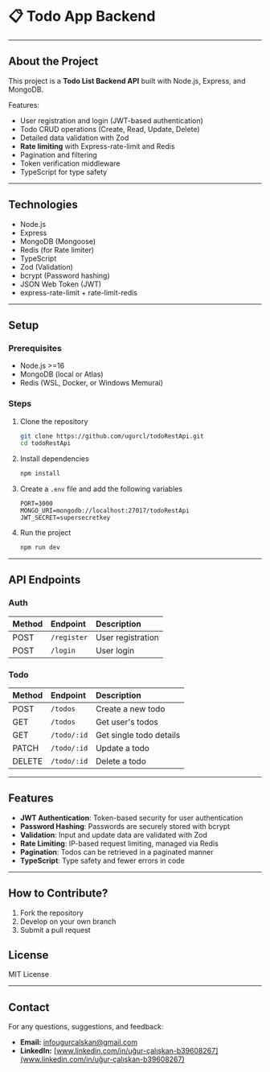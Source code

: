 # 📋 Todo App Backend

---

## About the Project

This project is a **Todo List Backend API** built with Node.js, Express, and MongoDB.

Features:

* User registration and login (JWT-based authentication)
* Todo CRUD operations (Create, Read, Update, Delete)
* Detailed data validation with Zod
* **Rate limiting** with Express-rate-limit and Redis
* Pagination and filtering
* Token verification middleware
* TypeScript for type safety

---

## Technologies

* Node.js
* Express
* MongoDB (Mongoose)
* Redis (for Rate limiter)
* TypeScript
* Zod (Validation)
* bcrypt (Password hashing)
* JSON Web Token (JWT)
* express-rate-limit + rate-limit-redis

---

## Setup

### Prerequisites

* Node.js >=16
* MongoDB (local or Atlas)
* Redis (WSL, Docker, or Windows Memurai)

### Steps

1.  Clone the repository

    ```bash
    git clone https://github.com/ugurcl/todoRestApi.git
    cd todoRestApi
    ```

2.  Install dependencies

    ```bash
    npm install
    ```

3.  Create a `.env` file and add the following variables

    ```
    PORT=3000
    MONGO_URI=mongodb://localhost:27017/todoRestApi
    JWT_SECRET=supersecretkey

    ```

4.  Run the project

    ```bash
    npm run dev
    ```

---

## API Endpoints

### Auth

| Method | Endpoint      | Description       |
| :----- | :------------ | :---------------- |
| POST   | `/register`   | User registration |
| POST   | `/login`      | User login        |

### Todo

| Method | Endpoint    | Description          |
| :----- | :---------- | :------------------- |
| POST   | `/todos`    | Create a new todo    |
| GET    | `/todos`    | Get user's todos     |
| GET    | `/todo/:id`| Get single todo details|
| PATCH  | `/todo/:id`| Update a todo        |
| DELETE | `/todo/:id`| Delete a todo        |

---

## Features

* **JWT Authentication**: Token-based security for user authentication
* **Password Hashing**: Passwords are securely stored with bcrypt
* **Validation**: Input and update data are validated with Zod
* **Rate Limiting**: IP-based request limiting, managed via Redis
* **Pagination**: Todos can be retrieved in a paginated manner
* **TypeScript**: Type safety and fewer errors in code



---

## How to Contribute?

1.  Fork the repository
2.  Develop on your own branch
3.  Submit a pull request




## License

MIT License

---

## Contact

For any questions, suggestions, and feedback:

* **Email:** infougurcalskan@gmail.com
* **LinkedIn:** [www.linkedin.com/in/uğur-çalışkan-b39608267](www.linkedin.com/in/uğur-çalışkan-b39608267)